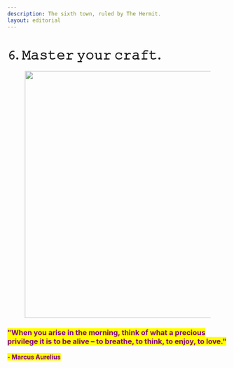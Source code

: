 ```yaml
---
description: The sixth town, ruled by The Hermit.
layout: editorial
---
```


# 𝟼. 𝙼𝚊𝚜𝚝𝚎𝚛 𝚢𝚘𝚞𝚛 𝚌𝚛𝚊𝚏𝚝.

<figure><img src="../../../../../../../.gitbook/assets/pexels-btgl-♡-9570550.jpg" alt="" width="563"><figcaption></figcaption></figure>

### <mark style="color:purple;">**"When you arise in the morning, think of what a precious privilege it is to be alive – to breathe, to think, to enjoy, to love."**</mark>

<mark style="color:purple;">**- Marcus Aurelius**</mark>

